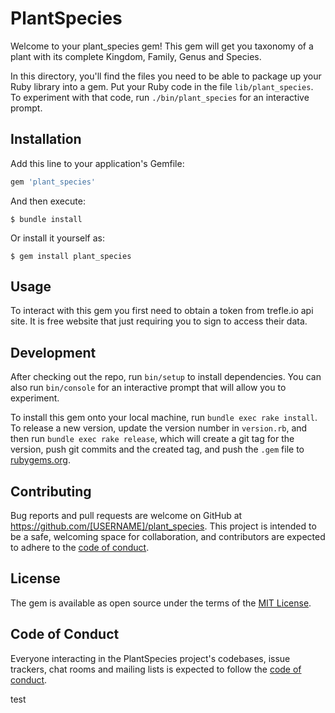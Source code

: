 # PlantSpecies

Welcome to your plant_species gem! This gem will get you taxonomy of a plant with its complete Kingdom, Family, Genus and Species.

In this directory, you'll find the files you need to be able to package up your Ruby library into a gem. Put your Ruby code in the file `lib/plant_species`. To experiment with that code, run `./bin/plant_species` for an interactive prompt.

## Installation

Add this line to your application's Gemfile:

```ruby
gem 'plant_species'
```

And then execute:

    $ bundle install

Or install it yourself as:

    $ gem install plant_species

## Usage

To interact with this gem you first need to obtain a token from trefle.io api site. It is free website that just requiring you to sign to access their data.

## Development

After checking out the repo, run `bin/setup` to install dependencies. You can also run `bin/console` for an interactive prompt that will allow you to experiment.

To install this gem onto your local machine, run `bundle exec rake install`. To release a new version, update the version number in `version.rb`, and then run `bundle exec rake release`, which will create a git tag for the version, push git commits and the created tag, and push the `.gem` file to [rubygems.org](https://rubygems.org).

## Contributing

Bug reports and pull requests are welcome on GitHub at https://github.com/[USERNAME]/plant_species. This project is intended to be a safe, welcoming space for collaboration, and contributors are expected to adhere to the [code of conduct](https://github.com/[USERNAME]/plant_species/blob/master/CODE_OF_CONDUCT.md).

## License

The gem is available as open source under the terms of the [MIT License](https://opensource.org/licenses/MIT).

## Code of Conduct

Everyone interacting in the PlantSpecies project's codebases, issue trackers, chat rooms and mailing lists is expected to follow the [code of conduct](https://github.com/[USERNAME]/plant_species/blob/master/CODE_OF_CONDUCT.md).


test